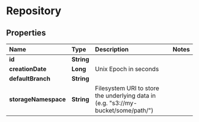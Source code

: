 # Repository

## Properties

| Name | Type | Description | Notes |
| :--- | :--- | :--- | :--- |
| **id** | **String** |  |  |
| **creationDate** | **Long** | Unix Epoch in seconds |  |
| **defaultBranch** | **String** |  |  |
| **storageNamespace** | **String** | Filesystem URI to store the underlying data in \(e.g. \"s3://my-bucket/some/path/\"\) |  |

